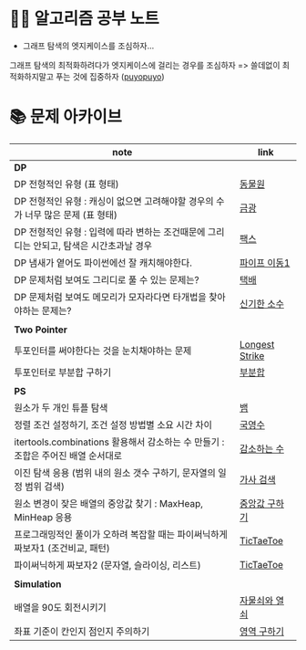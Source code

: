 # 🧑‍💻 알고리즘 공부 노트

- 그래프 탐색의 엣지케이스를 조심하자... 

그래프 탐색의 최적화하려다가 엣지케이스에 걸리는 경우를 조심하자 => 쓸데없이 최적화하지말고 푸는 것에 집중하자 ([puyopuyo](http://noj.am/11559))


# 📚 문제 아카이브

|note|link|
|------|---|
| **DP** ||
|DP 전형적인 유형 (표 형태)|[동물원](./sol_from_BOJ/dp/boj1309.py)|
|DP 전형적인 유형 : 캐싱이 없으면 고려해야할 경우의 수가 너무 많은 문제 (표 형태)|[금광](./sol_from_etc/book_이것이코딩테스트다/Q31.py)|
|DP 전형적인 유형 : 입력에 따라 변하는 조건때문에 그리디는 안되고, 탐색은 시간초과날 경우|[팩스](./sol_from_BOJ/dp/boj2341.py)|
|DP 냄새가 옅어도 파이썬에선 잘 캐치해야한다.|[파이프 이동1](./sol_from_BOJ/dp/boj17070.py)|
|DP 문제처럼 보여도 그리디로 풀 수 있는 문제는?|[택배](./sol_from_BOJ/greedy/boj8980.py)|
|DP 문제처럼 보여도 메모리가 모자라다면 타개법을 찾아야하는 문제는?|[신기한 소수](./sol_from_BOJ/ps/boj2023.py)|
|  ||
| **Two Pointer** ||
|투포인터를 써야한다는 것을 눈치채야하는 문제|[Longest Strike](./sol_from_codeforces/#790_div4/1676F.py)|
|투포인터로 부분합 구하기|[부분합](./sol_from_BOJ/two_pointer/boj1806.py)|
|  ||
| **PS** ||
|원소가 두 개인 튜플 탐색|[뱀](./sol_from_BOJ/simulation/boj3190.py)|
|정렬 조건 설정하기, 조건 설정 방법별 소요 시간 차이|[국영수](./sol_from_BOJ/sort/boj10825.py)|
|itertools.combinations 활용해서 감소하는 수 만들기 : 조합은 주어진 배열 순서대로|[감소하는 수](./sol_from_BOJ/ps/boj1038.py)|
|이진 탐색 응용 (범위 내의 원소 갯수 구하기, 문자열의 일정 범위 검색)|[가사 검색](./sol_from_Programmers/kakao_blind/pr60060.py)|
|원소 변경이 잦은 배열의 중앙값 찾기 : MaxHeap, MinHeap 응용|[중앙값 구하기](./sol_from_BOJ/data_structure/boj2696.py)|
|프로그래밍적인 풀이가 오하려 복잡할 때는 파이써닉하게 짜보자1 (조건비교, 패턴)|[TicTaeToe](./sol_from_BOJ/ps/boj13227.py)|
|파이써닉하게 짜보자2 (문자열, 슬라이싱, 리스트)|[TicTaeToe](./sol_from_BOJ/ps/boj13227.py)|
|  ||
| **Simulation** ||
|배열을 90도 회전시키기|[자물쇠와 열쇠](./sol_from_Programmers/kakao_blind/pr60059.py)|
|좌표 기준이 칸인지 점인지 주의하기|[영역 구하기](./sol_from_BOJ/DFSBFS/boj2583.py)|
